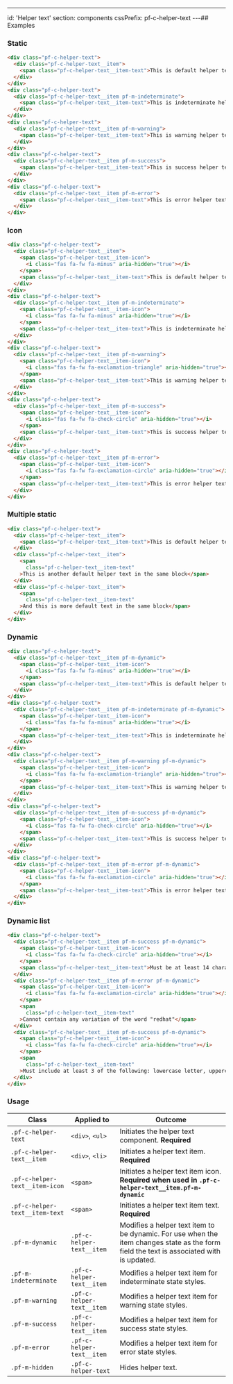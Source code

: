 ---
id: 'Helper text'
section: components
cssPrefix: pf-c-helper-text
---## Examples

### Static

```html
<div class="pf-c-helper-text">
  <div class="pf-c-helper-text__item">
    <span class="pf-c-helper-text__item-text">This is default helper text</span>
  </div>
</div>
<div class="pf-c-helper-text">
  <div class="pf-c-helper-text__item pf-m-indeterminate">
    <span class="pf-c-helper-text__item-text">This is indeterminate helper text</span>
  </div>
</div>
<div class="pf-c-helper-text">
  <div class="pf-c-helper-text__item pf-m-warning">
    <span class="pf-c-helper-text__item-text">This is warning helper text</span>
  </div>
</div>
<div class="pf-c-helper-text">
  <div class="pf-c-helper-text__item pf-m-success">
    <span class="pf-c-helper-text__item-text">This is success helper text</span>
  </div>
</div>
<div class="pf-c-helper-text">
  <div class="pf-c-helper-text__item pf-m-error">
    <span class="pf-c-helper-text__item-text">This is error helper text</span>
  </div>
</div>

```

### Icon

```html
<div class="pf-c-helper-text">
  <div class="pf-c-helper-text__item">
    <span class="pf-c-helper-text__item-icon">
      <i class="fas fa-fw fa-minus" aria-hidden="true"></i>
    </span>
    <span class="pf-c-helper-text__item-text">This is default helper text</span>
  </div>
</div>
<div class="pf-c-helper-text">
  <div class="pf-c-helper-text__item pf-m-indeterminate">
    <span class="pf-c-helper-text__item-icon">
      <i class="fas fa-fw fa-minus" aria-hidden="true"></i>
    </span>
    <span class="pf-c-helper-text__item-text">This is indeterminate helper text</span>
  </div>
</div>
<div class="pf-c-helper-text">
  <div class="pf-c-helper-text__item pf-m-warning">
    <span class="pf-c-helper-text__item-icon">
      <i class="fas fa-fw fa-exclamation-triangle" aria-hidden="true"></i>
    </span>
    <span class="pf-c-helper-text__item-text">This is warning helper text</span>
  </div>
</div>
<div class="pf-c-helper-text">
  <div class="pf-c-helper-text__item pf-m-success">
    <span class="pf-c-helper-text__item-icon">
      <i class="fas fa-fw fa-check-circle" aria-hidden="true"></i>
    </span>
    <span class="pf-c-helper-text__item-text">This is success helper text</span>
  </div>
</div>
<div class="pf-c-helper-text">
  <div class="pf-c-helper-text__item pf-m-error">
    <span class="pf-c-helper-text__item-icon">
      <i class="fas fa-fw fa-exclamation-circle" aria-hidden="true"></i>
    </span>
    <span class="pf-c-helper-text__item-text">This is error helper text</span>
  </div>
</div>

```

### Multiple static

```html
<div class="pf-c-helper-text">
  <div class="pf-c-helper-text__item">
    <span class="pf-c-helper-text__item-text">This is default helper text</span>
  </div>
  <div class="pf-c-helper-text__item">
    <span
      class="pf-c-helper-text__item-text"
    >This is another default helper text in the same block</span>
  </div>
  <div class="pf-c-helper-text__item">
    <span
      class="pf-c-helper-text__item-text"
    >And this is more default text in the same block</span>
  </div>
</div>

```

### Dynamic

```html
<div class="pf-c-helper-text">
  <div class="pf-c-helper-text__item pf-m-dynamic">
    <span class="pf-c-helper-text__item-icon">
      <i class="fas fa-fw fa-minus" aria-hidden="true"></i>
    </span>
    <span class="pf-c-helper-text__item-text">This is default helper text</span>
  </div>
</div>
<div class="pf-c-helper-text">
  <div class="pf-c-helper-text__item pf-m-indeterminate pf-m-dynamic">
    <span class="pf-c-helper-text__item-icon">
      <i class="fas fa-fw fa-minus" aria-hidden="true"></i>
    </span>
    <span class="pf-c-helper-text__item-text">This is indeterminate helper text</span>
  </div>
</div>
<div class="pf-c-helper-text">
  <div class="pf-c-helper-text__item pf-m-warning pf-m-dynamic">
    <span class="pf-c-helper-text__item-icon">
      <i class="fas fa-fw fa-exclamation-triangle" aria-hidden="true"></i>
    </span>
    <span class="pf-c-helper-text__item-text">This is warning helper text</span>
  </div>
</div>
<div class="pf-c-helper-text">
  <div class="pf-c-helper-text__item pf-m-success pf-m-dynamic">
    <span class="pf-c-helper-text__item-icon">
      <i class="fas fa-fw fa-check-circle" aria-hidden="true"></i>
    </span>
    <span class="pf-c-helper-text__item-text">This is success helper text</span>
  </div>
</div>
<div class="pf-c-helper-text">
  <div class="pf-c-helper-text__item pf-m-error pf-m-dynamic">
    <span class="pf-c-helper-text__item-icon">
      <i class="fas fa-fw fa-exclamation-circle" aria-hidden="true"></i>
    </span>
    <span class="pf-c-helper-text__item-text">This is error helper text</span>
  </div>
</div>

```

### Dynamic list

```html
<div class="pf-c-helper-text">
  <div class="pf-c-helper-text__item pf-m-success pf-m-dynamic">
    <span class="pf-c-helper-text__item-icon">
      <i class="fas fa-fw fa-check-circle" aria-hidden="true"></i>
    </span>
    <span class="pf-c-helper-text__item-text">Must be at least 14 characters</span>
  </div>
  <div class="pf-c-helper-text__item pf-m-error pf-m-dynamic">
    <span class="pf-c-helper-text__item-icon">
      <i class="fas fa-fw fa-exclamation-circle" aria-hidden="true"></i>
    </span>
    <span
      class="pf-c-helper-text__item-text"
    >Cannot contain any variation of the word "redhat"</span>
  </div>
  <div class="pf-c-helper-text__item pf-m-success pf-m-dynamic">
    <span class="pf-c-helper-text__item-icon">
      <i class="fas fa-fw fa-check-circle" aria-hidden="true"></i>
    </span>
    <span
      class="pf-c-helper-text__item-text"
    >Must include at least 3 of the following: lowercase letter, uppercase letters, numbers, symbols</span>
  </div>
</div>

```

### Usage

| Class | Applied to | Outcome |
| -- | -- | -- |
| `.pf-c-helper-text` | `<div>`, `<ul>` |  Initiates the helper text component. **Required** |
| `.pf-c-helper-text__item` | `<div>`, `<li>` |  Initiates a helper text item. **Required** |
| `.pf-c-helper-text__item-icon` | `<span>` |  Initiates a helper text item icon. **Required when used in `.pf-c-helper-text__item.pf-m-dynamic`** |
| `.pf-c-helper-text__item-text` | `<span>` |  Initiates a helper text item text. **Required** |
| `.pf-m-dynamic` | `.pf-c-helper-text__item` |  Modifies a helper text item to be dynamic. For use when the item changes state as the form field the text is associated with is updated. |
| `.pf-m-indeterminate` | `.pf-c-helper-text__item` |  Modifies a helper text item for indeterminate state styles. |
| `.pf-m-warning` | `.pf-c-helper-text__item` |  Modifies a helper text item for warning state styles. |
| `.pf-m-success` | `.pf-c-helper-text__item` |  Modifies a helper text item for success state styles. |
| `.pf-m-error` | `.pf-c-helper-text__item` |  Modifies a helper text item for error state styles. |
| `.pf-m-hidden` | `.pf-c-helper-text` | Hides helper text. |
